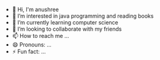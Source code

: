 - 👋 Hi, I'm anushree 
- 👀 I’m interested in java programming and reading books
- 🌱 I’m currently learning computer science
- 💞️ I’m looking to collaborate with my friends
- 📫 How to reach me ...
- 😄 Pronouns: ...
- ⚡ Fun fact: ...

<!---
anushree09022006/anushree09022006 is a ✨ special ✨ repository because its `README.md` (this file) appears on your GitHub profile.
You can click the Preview link to take a look at your changes.
--->
